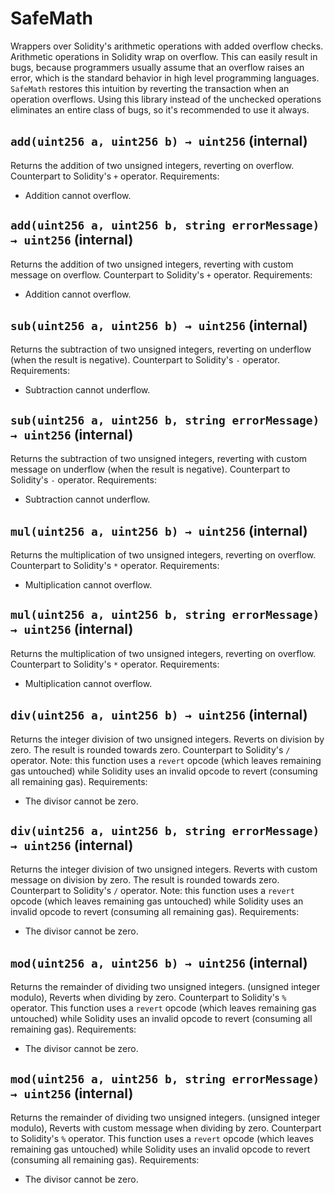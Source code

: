 # SafeMath

Wrappers over Solidity's arithmetic operations with added overflow checks. Arithmetic operations in Solidity wrap on overflow. This can easily result in bugs, because programmers usually assume that an overflow raises an error, which is the standard behavior in high level programming languages. `SafeMath` restores this intuition by reverting the transaction when an operation overflows. Using this library instead of the unchecked operations eliminates an entire class of bugs, so it's recommended to use it always.

## `add(uint256 a, uint256 b) → uint256` \(internal\)

Returns the addition of two unsigned integers, reverting on overflow. Counterpart to Solidity's `+` operator. Requirements:

* Addition cannot overflow.

## `add(uint256 a, uint256 b, string errorMessage) → uint256` \(internal\)

Returns the addition of two unsigned integers, reverting with custom message on overflow. Counterpart to Solidity's `+` operator. Requirements:

* Addition cannot overflow.

## `sub(uint256 a, uint256 b) → uint256` \(internal\)

Returns the subtraction of two unsigned integers, reverting on underflow \(when the result is negative\). Counterpart to Solidity's `-` operator. Requirements:

* Subtraction cannot underflow.

## `sub(uint256 a, uint256 b, string errorMessage) → uint256` \(internal\)

Returns the subtraction of two unsigned integers, reverting with custom message on underflow \(when the result is negative\). Counterpart to Solidity's `-` operator. Requirements:

* Subtraction cannot underflow.

## `mul(uint256 a, uint256 b) → uint256` \(internal\)

Returns the multiplication of two unsigned integers, reverting on overflow. Counterpart to Solidity's `*` operator. Requirements:

* Multiplication cannot overflow.

## `mul(uint256 a, uint256 b, string errorMessage) → uint256` \(internal\)

Returns the multiplication of two unsigned integers, reverting on overflow. Counterpart to Solidity's `*` operator. Requirements:

* Multiplication cannot overflow.

## `div(uint256 a, uint256 b) → uint256` \(internal\)

Returns the integer division of two unsigned integers. Reverts on division by zero. The result is rounded towards zero. Counterpart to Solidity's `/` operator. Note: this function uses a `revert` opcode \(which leaves remaining gas untouched\) while Solidity uses an invalid opcode to revert \(consuming all remaining gas\). Requirements:

* The divisor cannot be zero.

## `div(uint256 a, uint256 b, string errorMessage) → uint256` \(internal\)

Returns the integer division of two unsigned integers. Reverts with custom message on division by zero. The result is rounded towards zero. Counterpart to Solidity's `/` operator. Note: this function uses a `revert` opcode \(which leaves remaining gas untouched\) while Solidity uses an invalid opcode to revert \(consuming all remaining gas\). Requirements:

* The divisor cannot be zero.

## `mod(uint256 a, uint256 b) → uint256` \(internal\)

Returns the remainder of dividing two unsigned integers. \(unsigned integer modulo\), Reverts when dividing by zero. Counterpart to Solidity's `%` operator. This function uses a `revert` opcode \(which leaves remaining gas untouched\) while Solidity uses an invalid opcode to revert \(consuming all remaining gas\). Requirements:

* The divisor cannot be zero.

## `mod(uint256 a, uint256 b, string errorMessage) → uint256` \(internal\)

Returns the remainder of dividing two unsigned integers. \(unsigned integer modulo\), Reverts with custom message when dividing by zero. Counterpart to Solidity's `%` operator. This function uses a `revert` opcode \(which leaves remaining gas untouched\) while Solidity uses an invalid opcode to revert \(consuming all remaining gas\). Requirements:

* The divisor cannot be zero.

